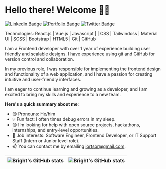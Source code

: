 # Hello there! Welcome 👋🏾

[![Linkedin Badge](https://img.shields.io/badge/-brightiortsor-blue?style=for-the-badge&logo=Linkedin&logoColor=white&link=https://www.linkedin.com/in/brightiortsor)](https://www.linkedin.com/in/brightiortsor) [![Portfolio Badge](https://img.shields.io/badge/-Portfolio-1ca0f1?style=for-the-badge&logo=brightiortsor&logoColor=white&link=https://brightiortsor.netlify.app)](https://brightiortsor.netlify.app) [![Twitter Badge](https://img.shields.io/badge/-@TheFineUncle-1ca0f1?style=for-the-badge&logo=twitter&logoColor=white&link=https://twitter.com/TheFineUncle)](https://twitter.com/TheFineUncle) 

Technologies:
React.js | Vue.js | Javascript | | CSS | Tailwindcss | Material UI | SCSS | Bootstrap | HTML5 | Git | GitHub

I am a Frontend developer with over 1 year of experience building user friendly and scalable designs. I have experience using git and GitHub for version control and collaboration.

In my previous role, I was responsible for implementing the frontend design and functionality of a web application, and I have a passion for creating intuitive and user-friendly interfaces. 

I am eager to continue learning and growing as a developer, and I am excited to bring my skills and experience to a new team.

**Here's a quick summary about me**:

- 😊 Pronouns: He/him
- 💡  Fun fact: I often times debug errors in my sleep.
- 😊 I’m looking for help with open source projects, hackathons, internships, and entry-level opportunities.
- 💼 Job interests: Software Engineer, Frontend Developer, or IT Support Staff (Intern or Junior level role).
- 📫 You can contact me by emailing iortsor@gmail.com.

| <img align="center" src="https://github-readme-stats.vercel.app/api?username=brightiortsor&show_icons=true&include_all_commits=true&hide_border=true" alt="Bright's GitHub stats" /> | <img align="center" src="https://github-readme-stats.vercel.app/api/top-langs/?username=brightiortsor&langs_count=8&layout=compact&hide_border=true" alt="Bright's GitHub stats" /> |
| ------------- | ------------- |
